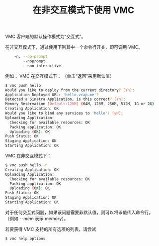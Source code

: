 ﻿---
title: 在非交互模式下使用 VMC

description: 如何在非交互模式下使用 vmc

tags:
    - vmc

    - 非交互

---

VMC 客户端的默认操作模式为“交互式”。


在非交互模式下，通过使用下列其中一个命令行开关，即可调用 VMC。


```bash
    -n, --no-prompt
        --noprompt
        --non-interactive
```

例如：
VMC 在交互模式下：
（单击“返回”采用默认值）


```bash
$ vmc push hello
Would you like to deploy from the current directory? [Yn]:
Application Deployed URL: 'hello.vcap.me'?
Detected a Sinatra Application, is this correct? [Yn]:
Memory Reservation [Default:128M] (64M, 128M, 256M, 512M, 1G or 2G)
Creating Application: OK
Would you like to bind any services to 'hello'? [yN]:
Uploading Application:
  Checking for available resources: OK
  Packing application: OK
  Uploading (0K): OK
Push Status: OK
Staging Application: OK
Starting Application: OK
```

VMC 在非交互模式下：


```bash
$ vmc push hello -n
Creating Application: OK
Uploading Application:
  Checking for available resources: OK
  Packing application: OK
  Uploading (0K): OK
Push Status: OK
Staging Application: OK
Starting Application: OK
```

对于任何交互式问题，如果该问题需要非默认值，则可以将该值传入命令行。
（例如 --mem 表示 memory）。


若要获得 VMC 支持的所有选项的列表，请尝试


```bash
$ vmc help options
```

